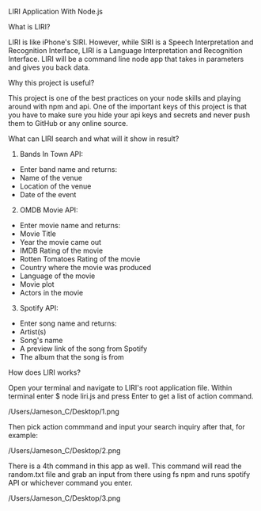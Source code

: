 LIRI Application With Node.js

What is LIRI?

LIRI is like iPhone's SIRI. However, while SIRI is a Speech Interpretation and Recognition Interface, LIRI is a Language Interpretation and Recognition Interface. LIRI will be a command line node app that takes in parameters and gives you back data.

Why this project is useful?

This project is one of the best practices on your node skills and playing around with npm and api. One of the important keys of this project is that you have to make sure you hide your api keys and secrets and never push them to GitHub or any online source.

What can LIRI search and what will it show in result?

1. Bands In Town API:
- Enter band name and returns:
- Name of the venue
- Location of the venue
- Date of the event

2. OMDB Movie API:
- Enter movie name and returns: 
- Movie Title
- Year the movie came out
- IMDB Rating of the movie
- Rotten Tomatoes Rating of the movie
- Country where the movie was produced
- Language of the movie
- Movie plot
- Actors in the movie

3. Spotify API:
- Enter song name and returns: 
- Artist(s)
- Song's name
- A preview link of the song from Spotify
- The album that the song is from

How does LIRI works?

Open your terminal and navigate to LIRI's root application file.
Within terminal enter $ node liri.js and press Enter to get a list of action command.

/Users/Jameson_C/Desktop/1.png

Then pick action commmand and input your search inquiry after that, for example: 

/Users/Jameson_C/Desktop/2.png

There is a 4th command in this app as well. This command will read the random.txt file and grab an input from there using fs npm and runs spotify API or whichever command you enter.

/Users/Jameson_C/Desktop/3.png
